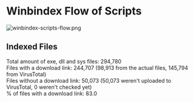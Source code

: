 # Winbindex Flow of Scripts

![winbindex-scripts-flow.png](winbindex-scripts-flow.png)

## Indexed Files

<!--FileStats-->
Total amount of exe, dll and sys files: 294,780  
Files with a download link: 244,707 (98,913 from the actual files, 145,794 from VirusTotal)  
Files without a download link: 50,073 (50,073 weren't uploaded to VirusTotal, 0 weren't checked yet)  
% of files with a download link: 83.0  
<!--/FileStats-->

